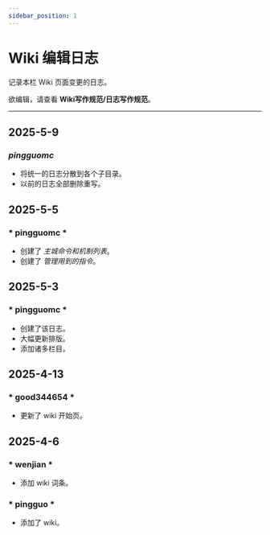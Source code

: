 ```yaml
---
sidebar_position: 1
---
```


# Wiki 编辑日志
记录本栏 Wiki 页面变更的日志。

欲编辑，请查看 **Wiki写作规范/日志写作规范**。

***

## 2025-5-9
### *pingguomc*
* 将统一的日志分散到各个子目录。
* 以前的日志全部删除重写。


## 2025-5-5
### * pingguomc *
* 创建了 *主城命令和机制列表*。
* 创建了 *管理用到的指令*。


## 2025-5-3
### * pingguomc *
* 创建了该日志。
* 大幅更新排版。
* 添加诸多栏目。


## 2025-4-13
### * good344654 *
* 更新了 wiki 开始页。


## 2025-4-6
### * wenjian *
* 添加 wiki 词条。

### * pingguo *
* 添加了 wiki。
